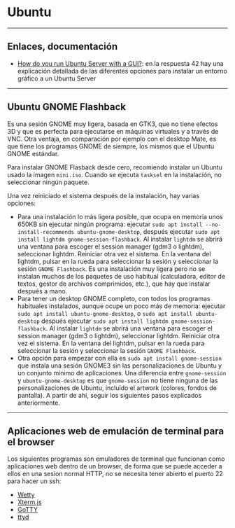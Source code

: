 # Ubuntu

---

## Enlaces, documentación

* [How do you run Ubuntu Server with a GUI?](https://askubuntu.com/questions/53822/how-do-you-run-ubuntu-server-with-a-gui): en la respuesta 42 hay una explicación detallada de las diferentes opciones para instalar un entorno gráfico a un Ubuntu Server

---

## Ubuntu GNOME Flashback

Es una sesión GNOME muy ligera, basada en GTK3, que no tiene efectos 3D y que es perfecta para ejecutarse en máquinas virtuales y a través de VNC. Otra ventaja, en comparación por ejemplo con el desktop Mate, es que tiene los programas GNOME de siempre, los mismos que el Ubuntu GNOME estándar.

Para instalar GNOME Flasback desde cero, recomiendo instalar un Ubuntu usado la imagen `mini.iso`. Cuando se ejecuta `tasksel` en la instalación, no seleccionar ningún paquete.

Una vez reiniciado el sistema después de la instalación, hay varias opciones:

* Para una instalación lo más ligera posible, que ocupa en memoria unos 650KB sin ejecutar ningún programa: ejecutar `sudo apt install --no-install-recommends ubuntu-gnome-desktop`, después ejecutar `sudo apt install lightdm gnome-session-flashback`. Al instalar `lightdm` se abrirá una ventana para escoger el session manager (gdm3 o lightdm), seleccionar lightdm. Reiniciar otra vez el sistema. En la ventana del lightdm, pulsar en la rueda para seleccionar la sesión y seleccionar la sesión `GNOME Flashback`. Es una instalación muy ligera pero no se instalan muchos de los paquetes de uso habitual (calculadora, editor de textos, gestor de archivos comprimidos, etc.), que hay que instalar después a mano.
* Para tener un desktop GNOME completo, con todos los programas habituales instalados, aunque ocupe un poco más de memoria: ejecutar `sudo apt install ubuntu-gnome-desktop`, o `sudo apt install ubuntu-desktop` después ejecutar `sudo apt install lightdm gnome-session-flashback`. Al instalar `lightdm` se abrirá una ventana para escoger el session manager (gdm3 o lightdm), seleccionar lightdm. Reiniciar otra vez el sistema. En la ventana del lightdm, pulsar en la rueda para seleccionar la sesión y seleccionar la sesión `GNOME Flashback`.
* Otra opción para empezar con ella es `sudo apt install gnome-session` que instala una sesión GNOME3 sin las personalizaciones de Ubuntu y un conjunto mínimo de aplicaciones. Una diferencia entre `gnome-session` y `ubuntu-gnome-desktop` es que `gnome-session` no tiene ninguna de las personalizaciones de Ubuntu, incluido el artwork (colores, fondos de pantalla). A partir de ahí, seguir los siguientes pasos explicados anteriormente.

---

## Aplicaciones web de emulación de terminal para el browser

Los siguientes programas son emuladores de terminal que funcionan como aplicaciones web dentro de un browser, de forma que se puede acceder a ellos en una sesion normal HTTP, no se necesita tener abierto el puerto 22 para hacer un ssh:

* [Wetty](https://github.com/krishnasrinivas/wetty)
* [Xterm.js](https://github.com/xtermjs/xterm.js)
* [GoTTY](https://github.com/yudai/gotty)
* [ttyd](https://github.com/tsl0922/ttyd)
